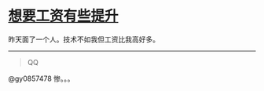 # [想要工资有些提升](https://github.com/yihong0618/gitblog/issues/155)

昨天面了一个人。技术不如我但工资比我高好多。

---

> QQ

@gy0857478 惨。。。